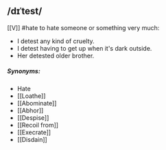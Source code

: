 ## /dɪˈtest/  
[[V]]
#hate 
to hate someone or something very much:

- I detest any kind of cruelty.
- I detest having to get up when it's dark outside.
- Her detested older brother.

##### Synonyms:
- Hate
- [[Loathe]]
- [[Abominate]]
- [[Abhor]]
- [[Despise]]
- [[Recoil from]]
- [[Execrate]]
- [[Disdain]]